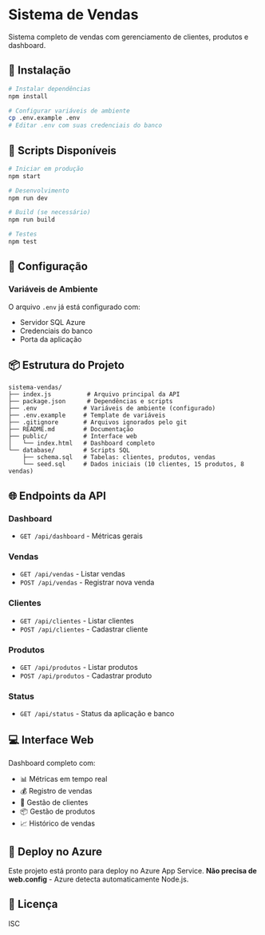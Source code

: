 # Sistema de Vendas

Sistema completo de vendas com gerenciamento de clientes, produtos e dashboard.

## 🚀 Instalação

```bash
# Instalar dependências
npm install

# Configurar variáveis de ambiente
cp .env.example .env
# Editar .env com suas credenciais do banco
```

## 📝 Scripts Disponíveis

```bash
# Iniciar em produção
npm start

# Desenvolvimento
npm run dev

# Build (se necessário)
npm run build

# Testes
npm test
```

## 🔧 Configuração

### Variáveis de Ambiente

O arquivo `.env` já está configurado com:
- Servidor SQL Azure
- Credenciais do banco
- Porta da aplicação

## 📦 Estrutura do Projeto

```
sistema-vendas/
├── index.js          # Arquivo principal da API
├── package.json      # Dependências e scripts
├── .env             # Variáveis de ambiente (configurado)
├── .env.example     # Template de variáveis
├── .gitignore       # Arquivos ignorados pelo git
├── README.md        # Documentação
├── public/          # Interface web
│   └── index.html   # Dashboard completo
└── database/        # Scripts SQL
    ├── schema.sql   # Tabelas: clientes, produtos, vendas
    └── seed.sql     # Dados iniciais (10 clientes, 15 produtos, 8 vendas)
```

## 🌐 Endpoints da API

### Dashboard
- `GET /api/dashboard` - Métricas gerais

### Vendas
- `GET /api/vendas` - Listar vendas
- `POST /api/vendas` - Registrar nova venda

### Clientes  
- `GET /api/clientes` - Listar clientes
- `POST /api/clientes` - Cadastrar cliente

### Produtos
- `GET /api/produtos` - Listar produtos
- `POST /api/produtos` - Cadastrar produto

### Status
- `GET /api/status` - Status da aplicação e banco

## 💻 Interface Web

Dashboard completo com:
- 📊 Métricas em tempo real
- 💰 Registro de vendas
- 👥 Gestão de clientes
- 📦 Gestão de produtos
- 📈 Histórico de vendas

## 🚀 Deploy no Azure

Este projeto está pronto para deploy no Azure App Service.
**Não precisa de web.config** - Azure detecta automaticamente Node.js.

## 📄 Licença

ISC